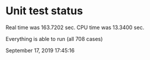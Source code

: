 # Unit test status
Real time was 163.7202 sec.
CPU time was 13.3400 sec.

Everything is able to run (all 708 cases)

September 17, 2019 17:45:16